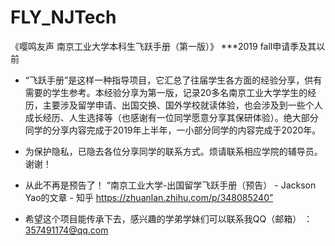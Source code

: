 # FLY_NJTech
《嘤鸣友声   南京工业大学本科生飞跃手册（第一版）》 ***2019 fall申请季及其以前

* “飞跃手册”是这样一种指导项目，它汇总了往届学生各方面的经验分享，供有需要的学生参考。本经验分享为第一版，记录20多名南京工业大学学生的经历，主要涉及留学申请、出国交换、国外学校就读体验，也会涉及到一些个人成长经历、人生选择等（也感谢有一位同学愿意分享其保研体验）。绝大部分同学的分享内容完成于2019年上半年，一小部分同学的内容完成于2020年。 

* 为保护隐私，已隐去各位分享同学的联系方式。烦请联系相应学院的辅导员。谢谢！

* 从此不再是预告了！    “南京工业大学-出国留学飞跃手册（预告） - Jackson Yao的文章 - 知乎   https://zhuanlan.zhihu.com/p/348085240”

* 希望这个项目能传承下去，感兴趣的学弟学妹们可以联系我QQ（邮箱） ：357491174@qq.com
